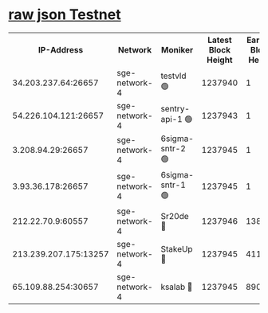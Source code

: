 
[raw json Testnet](https://rpc-check.sget.stavr.tech/sget/rpc-sget-result.json)
=


<table><tr><th>IP-Address</th><th>Network</th><th>Moniker</th><th>Latest Block Height</th><th>Earliest Block Height</th><th>Catching Up</th><th>Tx Index</th><th>Voting Power</th><th>Scan Time</th></tr><tr><td>34.203.237.64:26657</td><td>sge-network-4</td><td>testvld 🟢</td><td>1237940</td><td>1</td><td>False</td><td>on</td><td>0</td><td>2024-01-23T19:11:22.544426600UTC</td></tr><tr><td>54.226.104.121:26657</td><td>sge-network-4</td><td>sentry-api-1 🟢</td><td>1237943</td><td>1</td><td>False</td><td>on</td><td>0</td><td>2024-01-23T19:11:37.542034574UTC</td></tr><tr><td>3.208.94.29:26657</td><td>sge-network-4</td><td>6sigma-sntr-2 🟢</td><td>1237945</td><td>1</td><td>False</td><td>on</td><td>0</td><td>2024-01-23T19:11:47.573817574UTC</td></tr><tr><td>3.93.36.178:26657</td><td>sge-network-4</td><td>6sigma-sntr-1 🟢</td><td>1237945</td><td>1</td><td>False</td><td>on</td><td>0</td><td>2024-01-23T19:11:50.271136413UTC</td></tr><tr><td>212.22.70.9:60557</td><td>sge-network-4</td><td>Sr20de 🔴</td><td>1237946</td><td>138001</td><td>False</td><td>on</td><td>104</td><td>2024-01-23T19:11:53.208304468UTC</td></tr><tr><td>213.239.207.175:13257</td><td>sge-network-4</td><td>StakeUp 🔴</td><td>1237945</td><td>411001</td><td>False</td><td>off</td><td>100</td><td>2024-01-23T19:11:46.612392304UTC</td></tr><tr><td>65.109.88.254:30657</td><td>sge-network-4</td><td>ksalab 🔴</td><td>1237945</td><td>890001</td><td>False</td><td>off</td><td>1148</td><td>2024-01-23T19:11:50.679625431UTC</td></tr></table>
